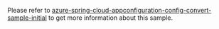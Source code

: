 Please refer to [azure-spring-cloud-appconfiguration-config-convert-sample-initial](../azure-spring-cloud-appconfiguration-config-convert-sample-initial/README.md) to get more information about this sample.

